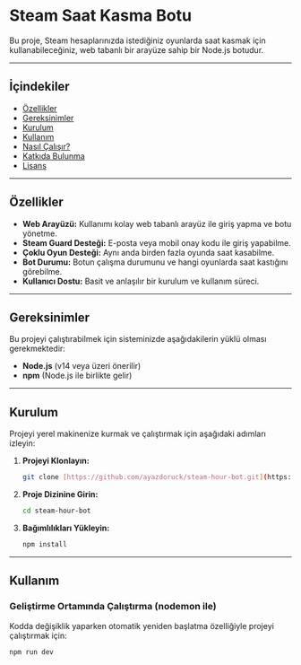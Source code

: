 # Steam Saat Kasma Botu

Bu proje, Steam hesaplarınızda istediğiniz oyunlarda saat kasmak için kullanabileceğiniz, web tabanlı bir arayüze sahip bir Node.js botudur.

---

## İçindekiler

* [Özellikler](#özellikler)
* [Gereksinimler](#gereksinimler)
* [Kurulum](#kurulum)
* [Kullanım](#kullanım)
* [Nasıl Çalışır?](#nasıl-çalışır)
* [Katkıda Bulunma](#katkıda-bulunma)
* [Lisans](#lisans)

---

## Özellikler

* **Web Arayüzü:** Kullanımı kolay web tabanlı arayüz ile giriş yapma ve botu yönetme.
* **Steam Guard Desteği:** E-posta veya mobil onay kodu ile giriş yapabilme.
* **Çoklu Oyun Desteği:** Aynı anda birden fazla oyunda saat kasabilme.
* **Bot Durumu:** Botun çalışma durumunu ve hangi oyunlarda saat kastığını görebilme.
* **Kullanıcı Dostu:** Basit ve anlaşılır bir kurulum ve kullanım süreci.

---

## Gereksinimler

Bu projeyi çalıştırabilmek için sisteminizde aşağıdakilerin yüklü olması gerekmektedir:

* **Node.js** (v14 veya üzeri önerilir)
* **npm** (Node.js ile birlikte gelir)

---

## Kurulum

Projeyi yerel makinenize kurmak ve çalıştırmak için aşağıdaki adımları izleyin:

1.  **Projeyi Klonlayın:**
    ```bash
    git clone [https://github.com/ayazdoruck/steam-hour-bot.git](https://github.com/ayazdoruck/steam-hour-bot.git)
    ```
2.  **Proje Dizinine Girin:**
    ```bash
    cd steam-hour-bot
    ```
3.  **Bağımlılıkları Yükleyin:**
    ```bash
    npm install
    ```

---

## Kullanım

### Geliştirme Ortamında Çalıştırma (nodemon ile)

Kodda değişiklik yaparken otomatik yeniden başlatma özelliğiyle projeyi çalıştırmak için:

```bash
npm run dev